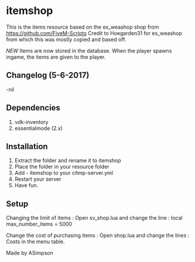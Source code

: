 # itemshop

This is the items resource based on the es_weashop shop from https://github.com/FiveM-Scripts 
Credit to Hoegarden31 for es_weashop from which this was mostly copied and based off.

*NEW*
Items are now stored in the database. When the player spawns ingame, the items are given to the player.

## Changelog (5-6-2017)
-nil

## Dependencies

1. vdk-inventory
2. essentialmode (2.x)

## Installation

1. Extract the folder and rename it to itemshop
2. Place the folder in your resource folder
3. Add - itemshop to your citmp-server.yml
6. Restart your server
7. Have fun.

## Setup

Changing the limit of items : 
Open sv_shop.lua and change the line :
	local max_number_items = 5000

Change the cost of purchasing items :
Open shop.lua and change the lines :
Costs in the menu table.
	

Made by ASimpson
